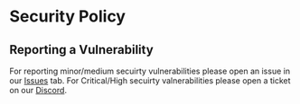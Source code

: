 # Security Policy

## Reporting a Vulnerability

For reporting minor/medium secuirty vulnerabilities please open an issue in our [Issues](https://github.com/MTDOJRP/docs/issues) tab.
For Critical/High secuirty valnerabilities please open a ticket on our [Discord](https://kcdojrp.com/discord).
